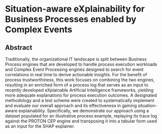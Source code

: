 # Situation-aware eXplainability for Business Processes enabled by Complex Events
## Abstract
Traditionally, the organizational IT landscape is split between Business Process engines that are developed to handle process execution workloads and Complex Event Processing engines designed to search for event correlations in real time to derive actionable insights. For the benefit of process trustworthiness, this work focuses on combining the two engines, resulting in an enriched form of a process log that serves as an input to recently developed eXplainable Artificial Intelligence frameworks, yielding more adequate explanations for process execution outcomes.
A designated methodology and a test scheme were created to systematically implement and evaluate our overall approach and its effectiveness in gaining situation-aware explainability.
Specifically, we demonstrate our approach using a dataset populated for an illustrative process example, replaying its trace log against the PROTON CEP engine and transposing it into a tabular form used as an input for the SHAP explainer.
